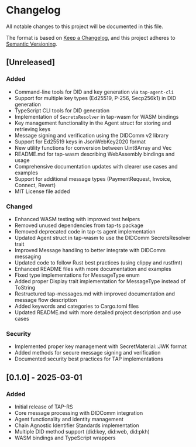 # Changelog

All notable changes to this project will be documented in this file.

The format is based on [Keep a Changelog](https://keepachangelog.com/en/1.0.0/),
and this project adheres to [Semantic Versioning](https://semver.org/spec/v2.0.0.html).

## [Unreleased]

### Added
- Command-line tools for DID and key generation via `tap-agent-cli`
- Support for multiple key types (Ed25519, P-256, Secp256k1) in DID generation
- TypeScript CLI tools for DID generation
- Implementation of `SecretsResolver` in tap-wasm for WASM bindings
- Key management functionality in the Agent struct for storing and retrieving keys
- Message signing and verification using the DIDComm v2 library
- Support for Ed25519 keys in JsonWebKey2020 format
- New utility functions for conversion between Uint8Array and Vec<u8>
- README.md for tap-wasm describing WebAssembly bindings and usage
- Comprehensive documentation updates with clearer use cases and examples
- Support for additional message types (PaymentRequest, Invoice, Connect, Revert)
- MIT License file added

### Changed
- Enhanced WASM testing with improved test helpers
- Removed unused dependencies from tap-ts package
- Removed deprecated code in tap-ts agent implementation
- Updated Agent struct in tap-wasm to use the DIDComm SecretsResolver trait
- Improved Message handling to better integrate with DIDComm messaging
- Updated code to follow Rust best practices (using clippy and rustfmt)
- Enhanced README files with more documentation and examples
- Fixed type implementations for MessageType enum
- Added proper Display trait implementation for MessageType instead of ToString
- Restructured tap-messages.md with improved documentation and message flow description
- Added keywords and categories to Cargo.toml files
- Updated README.md with more detailed project description and use cases

### Security
- Implemented proper key management with SecretMaterial::JWK format
- Added methods for secure message signing and verification
- Documented security best practices for TAP implementations

## [0.1.0] - 2025-03-01

### Added
- Initial release of TAP-RS
- Core message processing with DIDComm integration
- Agent functionality and identity management
- Chain Agnostic Identifier Standards implementation
- Multiple DID method support (did:key, did:web, did:pkh)
- WASM bindings and TypeScript wrappers
